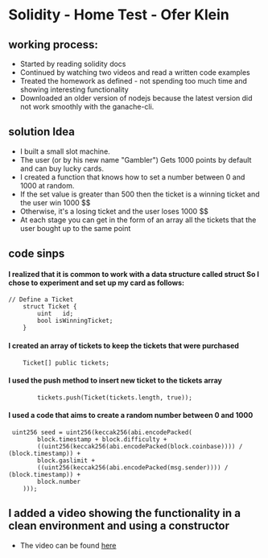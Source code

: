 # Solidity - Home Test - Ofer Klein

## working process:

- Started by reading solidity docs
- Continued by watching two videos and read a written code examples
- Treated the homework as defined - not spending too much time and showing interesting functionality
- Downloaded an older version of nodejs because the latest version did not work smoothly with the ganache-cli.

## solution Idea

- I built a small slot machine.
- The user (or by his new name "Gambler")
  Gets 1000 points by default and can buy lucky cards.
- I created a function that knows how to set a number between 0 and 1000 at random.
- If the set value is greater than 500 then the ticket is a winning ticket and the user win 1000 $$
- Otherwise, it's a losing ticket and the user loses 1000 $$
- At each stage you can get in the form of an array all the tickets that the user bought up to the same point

## code sinps

#### I realized that it is common to work with a data structure called **struct** So I chose to experiment and set up my card as follows:

```
// Define a Ticket
    struct Ticket {
        uint   id;
        bool isWinningTicket;
    }
```

#### I created an array of tickets to keep the tickets that were purchased

```
    Ticket[] public tickets;
```

#### I used the push method to insert new ticket to the tickets array

```
        tickets.push(Ticket(tickets.length, true));
```

#### I used a code that aims to create a random number between 0 and 1000

```
 uint256 seed = uint256(keccak256(abi.encodePacked(
        block.timestamp + block.difficulty +
        ((uint256(keccak256(abi.encodePacked(block.coinbase)))) / (block.timestamp)) +
        block.gaslimit +
        ((uint256(keccak256(abi.encodePacked(msg.sender)))) / (block.timestamp)) +
        block.number
    )));
```

## I added a video showing the functionality in a clean environment and using a constructor

- The video can be found [here]()
